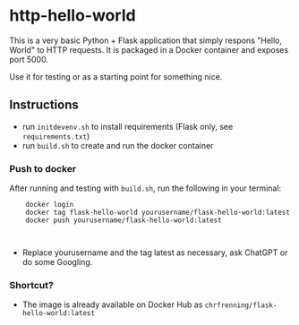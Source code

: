# http-hello-world

This is a very basic Python + Flask application that simply respons "Hello, World" to HTTP requests. It is packaged in a Docker container and exposes port 5000.

Use it for testing or as a starting point for something nice.

## Instructions

* run `initdevenv.sh` to install requirements (Flask only, see `requirements.txt`)
* run `build.sh` to create and run the docker container

### Push to docker

After running and testing with `build.sh`, run the following in your terminal:

```
    docker login
    docker tag flask-hello-world yourusername/flask-hello-world:latest
    docker push yourusername/flask-hello-world:latest

    
```

* Replace yourusername and the tag latest as necessary, ask ChatGPT or do some Googling.

### Shortcut?

* The image is already available on Docker Hub as `chrfrenning/flask-hello-world:latest`